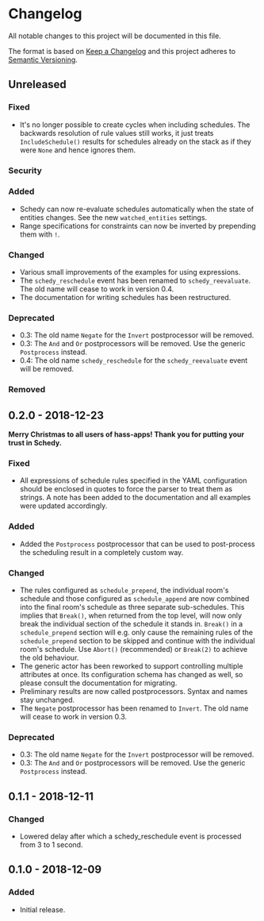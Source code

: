 # Changelog

All notable changes to this project will be documented in this file.

The format is based on [Keep a Changelog](http://keepachangelog.com/en/1.0.0/)
and this project adheres to [Semantic Versioning](http://semver.org/spec/v2.0.0.html).


## Unreleased

### Fixed
* It's no longer possible to create cycles when including schedules. The
  backwards resolution of rule values still works, it just treats
  ``IncludeSchedule()`` results for schedules already on the stack as
  if they were ``None`` and hence ignores them.

### Security

### Added
* Schedy can now re-evaluate schedules automatically when the state of
  entities changes. See the new ``watched_entities`` settings.
* Range specifications for constraints can now be inverted by prepending
  them with ``!``.

### Changed
* Various small improvements of the examples for using expressions.
* The ``schedy_reschedule`` event has been renamed to
  ``schedy_reevaluate``. The old name will cease to work in version 0.4.
* The documentation for writing schedules has been restructured.

### Deprecated
* 0.3: The old name ``Negate`` for the ``Invert`` postprocessor will
  be removed.
* 0.3: The ``And`` and ``Or`` postprocessors will be removed. Use the
  generic ``Postprocess`` instead.
* 0.4: The old name ``schedy_reschedule`` for the ``schedy_reevaluate``
  event will be removed.

### Removed


## 0.2.0 - 2018-12-23

**Merry Christmas to all users of hass-apps! Thank you for putting your
trust in Schedy.**

### Fixed
* All expressions of schedule rules specified in the YAML configuration
  should be enclosed in quotes to force the parser to treat them as
  strings. A note has been added to the documentation and all examples
  were updated accordingly.

### Added
* Added the ``Postprocess`` postprocessor that can be used to post-process
  the scheduling result in a completely custom way.

### Changed
* The rules configured as ``schedule_prepend``, the individual room's
  schedule and those configured as ``schedule_append`` are now combined
  into the final room's schedule as three separate sub-schedules. This
  implies that ``Break()``, when returned from the top level, will
  now only break the individual section of the schedule it stands
  in. ``Break()`` in a ``schedule_prepend`` section will e.g. only cause
  the remaining rules of the ``schedule_prepend`` section to be skipped
  and continue with the individual room's schedule. Use ``Abort()``
  (recommended) or ``Break(2)`` to achieve the old behaviour.
* The generic actor has been reworked to support controlling multiple
  attributes at once. Its configuration schema has changed as well, so
  please consult the documentation for migrating.
* Preliminary results are now called postprocessors. Syntax and names
  stay unchanged.
* The ``Negate`` postprocessor has been renamed to ``Invert``. The old
  name will cease to work in version 0.3.

### Deprecated
* 0.3: The old name ``Negate`` for the ``Invert`` postprocessor will
  be removed.
* 0.3: The ``And`` and ``Or`` postprocessors will be removed. Use the
  generic ``Postprocess`` instead.


## 0.1.1 - 2018-12-11

### Changed
* Lowered delay after which a schedy_reschedule event is processed from
  3 to 1 second.


## 0.1.0 - 2018-12-09

### Added
* Initial release.
